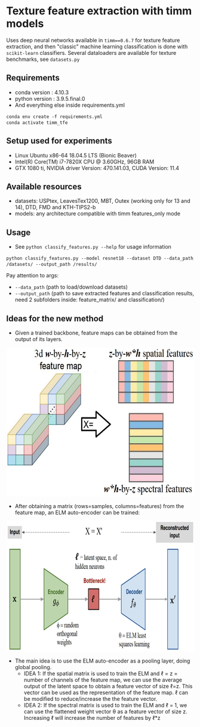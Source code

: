 # Texture feature extraction with timm models
 
Uses deep neural networks available in ```timm==0.6.7``` for texture feature extraction, and then "classic" machine learning classification is done with ```scikit-learn``` classifiers. Several dataloaders are available for texture benchmarks, see ```datasets.py```


<!--
Reproducing exactly the same results of the paper is difficult in some cases, as it depends on a series of factors like the GPU and processor model, OS version, etc. We provide all the details of our setup for the reported experiments. However, if your configuration is not literally the same as described, we cannot guarantee that the exact same results will be achieved, even in similar setups. E.g., we tested cases where the only difference was the processor model (everything else, including the GPU model, was the same), and the results slightly varied in some cases. These differences happens during the forward pass of the Neural Networks, i.e., some features will be slightly different, leading to different classification results. In order to avoid that, we also provide the features computed using our setup (check... !!! WE NEED TO INCLUDE A LINK TO THE FEATURES, OR SOMETHING !!!), which will lead to the same classification results using the same sklearn version and seeds.  
-->



## Requirements

* conda version : 4.10.3
* python version : 3.9.5.final.0
* And everything else inside requirements.yml

```
conda env create -f requirements.yml
conda activate timm_tfe
```
## Setup used for experiments

* Linux Ubuntu x86-64 18.04.5 LTS (Bionic Beaver)
* Intel(R) Core(TM) i7-7820X CPU @ 3.60GHz, 96GB RAM
* GTX 1080 ti, NVIDIA driver Version: 470.141.03, CUDA Version: 11.4

## Available resources

* datasets: USPtex, LeavesTex1200, MBT, Outex (working only for 13 and 14), DTD, FMD and KTH-TIPS2-b
* models: any architecture compatible with timm features_only mode


## Usage
* See ```python classify_features.py --help``` for usage information

```
python classify_features.py --model resnet18 --dataset DTD --data_path /datasets/ --output_path /results/
```

Pay attention to args: 

 * ```--data_path``` (path to load/download datasets)
 * ```--output_path``` (path to save extracted features and classification results, need 2 subfolders inside: feature_matrix/ and classification/)
 
 
## Ideas for the new method 
* Given a trained backbone, feature maps can be obtained from the output of its layers. 

<p align="center">
    <img src="figures/feature_map_mixing.jpg" height="400px">
</p>

* After obtaining a matrix (rows=samples, columns=features) from the feature map, an ELM auto-encoder can be trained:

<p align="center">
    <img src="figures/ELM_pooling.png" height="350px">
</p>

* The main idea is to use the ELM auto-encoder as a pooling layer, doing global pooling.
  * IDEA 1: If the spatial matrix is used to train the ELM and ℓ = z = number of channels of the feature map, we can use the average output of the latent space to obtain a feature vector of size ℓ=z. This vector can be used as the representation of the feature map. ℓ can be modified to reduce/increase the the feature vector.
  * IDEA 2: If the spectral matrix is used to train the ELM and ℓ = 1, we can use the flattened weight vector θ as a feature vector of size z. Increasing ℓ will increase the number of features by ℓ*z
